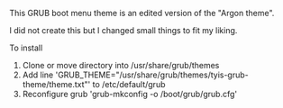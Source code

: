 This GRUB boot menu theme is an edited version of the "Argon theme".

I did not create this but I changed small things to fit my liking.

To install

1. Clone or move directory into /usr/share/grub/themes
2. Add line 'GRUB_THEME="/usr/share/grub/themes/tyis-grub-theme/theme.txt"' to /etc/default/grub
3. Reconfigure grub 'grub-mkconfig -o /boot/grub/grub.cfg'
